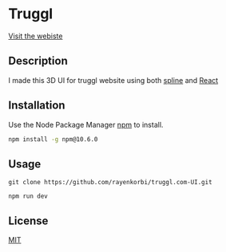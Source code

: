 # Truggl

[Visit the webiste](https://www.truggl.com/#about)

## Description
I made this 3D UI for truggl website using both [spline](https://spline.design) and [React](https://react.dev)

## Installation

Use the Node Package Manager [npm](https://www.npmjs.com) to install.

```bash
npm install -g npm@10.6.0
```

## Usage

```terminal
git clone https://github.com/rayenkorbi/truggl.com-UI.git

npm run dev
```



## License

[MIT](https://choosealicense.com/licenses/mit/)
